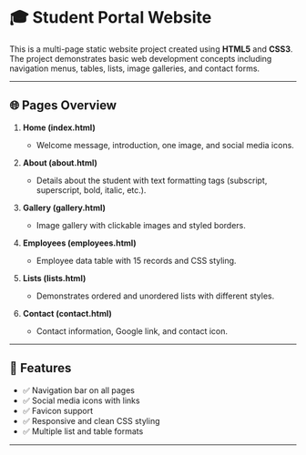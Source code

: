 # 🎓 Student Portal Website

This is a multi-page static website project created using **HTML5** and **CSS3**.  
The project demonstrates basic web development concepts including navigation menus, tables, lists, image galleries, and contact forms.

---

## 🌐 Pages Overview

1. **Home (index.html)**  
   - Welcome message, introduction, one image, and social media icons.

2. **About (about.html)**  
   - Details about the student with text formatting tags (subscript, superscript, bold, italic, etc.).

3. **Gallery (gallery.html)**  
   - Image gallery with clickable images and styled borders.

4. **Employees (employees.html)**  
   - Employee data table with 15 records and CSS styling.

5. **Lists (lists.html)**  
   - Demonstrates ordered and unordered lists with different styles.

6. **Contact (contact.html)**  
   - Contact information, Google link, and contact icon.

---

## 🎨 Features

- ✅ Navigation bar on all pages  
- ✅ Social media icons with links  
- ✅ Favicon support  
- ✅ Responsive and clean CSS styling  
- ✅ Multiple list and table formats  

---
